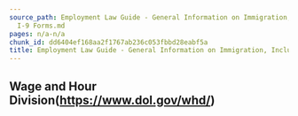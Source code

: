 ```yaml
---
source_path: Employment Law Guide - General Information on Immigration, Including
  I-9 Forms.md
pages: n/a-n/a
chunk_id: dd6404ef168aa2f1767ab236c053fbbd28eabf5a
title: Employment Law Guide - General Information on Immigration, Including I-9 Forms
---
```

## Wage and Hour Division(https://www.dol.gov/whd/)
